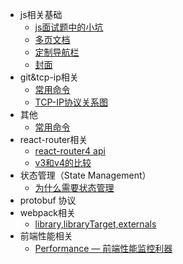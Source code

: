 - js相关基础
  - [js面试题中的小坑](zh-cn/js面试题小坑.md)
  - [多页文档](zh-cn/more-pages.md)
  - [定制导航栏](zh-cn/custom-navbar.md)
  - [封面](zh-cn/cover.md)
- git&tcp-ip相关
  - [常用命令](zh-cn/git.md)
  - [TCP-IP协议关系图](zh-cn/tcp-ip.md)
- 其他
  - [常用命令](zh-cn/git.md)
- react-router相关
  - [react-router4 api](zh-cn/react-router/v4.md)
  - [v3和v4的比较](zh-cn/react-router/v3VSv4.md)
- 状态管理（State Management）
  - [为什么需要状态管理](zh-cn/state/stateManagement.md)
- protobuf 协议  
- webpack相关
  - [library,libraryTarget,externals](zh-cn/webpack/Webpack中library,libraryTarget,externals的区别及作用.md)
- 前端性能相关 
  - [Performance — 前端性能监控利器](/zh-cn/performance/performance.md)